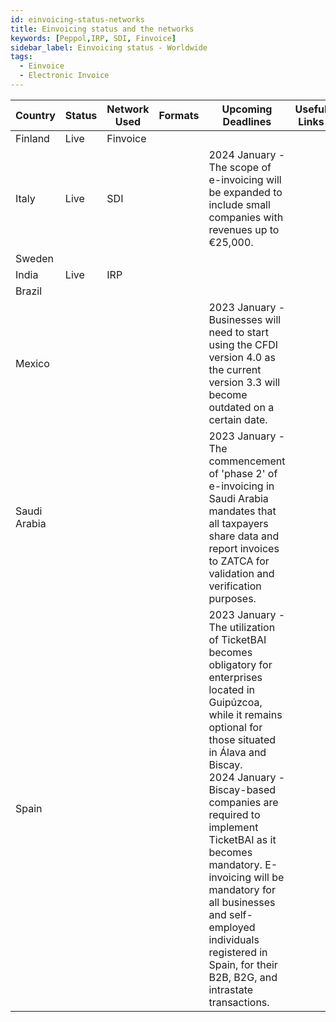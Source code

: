 ```yaml
---
id: einvoicing-status-networks
title: Einvoicing status and the networks 
keywords: [Peppol,IRP, SDI, Finvoice]
sidebar_label: Einvoicing status - Worldwide
tags:
  - Einvoice
  - Electronic Invoice
---
```

|Country|Status|Network Used|Formats|Upcoming Deadlines|Useful Links|
|--|--|--|--|--|--|
|Finland|Live|Finvoice| | | |
|Italy|Live|SDI| |2024 January - The scope of e-invoicing will be expanded to include small companies with revenues up to €25,000.| |
|Sweden| | | | | |
|India|Live|IRP| | | |
|Brazil| | | | | |
|Mexico| | | |2023 January - Businesses will need to start using the CFDI version 4.0 as the current version 3.3 will become outdated on a certain date.| |
|Saudi Arabia| | | |2023 January - The commencement of 'phase 2' of e-invoicing in Saudi Arabia mandates that all taxpayers share data and report invoices to ZATCA for validation and verification purposes.| |
|Spain| | | |2023 January - The utilization of TicketBAI becomes obligatory for enterprises located in Guipúzcoa, while it remains optional for those situated in Álava and Biscay. </br> 2024 January - Biscay-based companies are required to implement TicketBAI as it becomes mandatory. E-invoicing will be mandatory for all businesses and self-employed individuals registered in Spain, for their B2B, B2G, and intrastate transactions.| |
